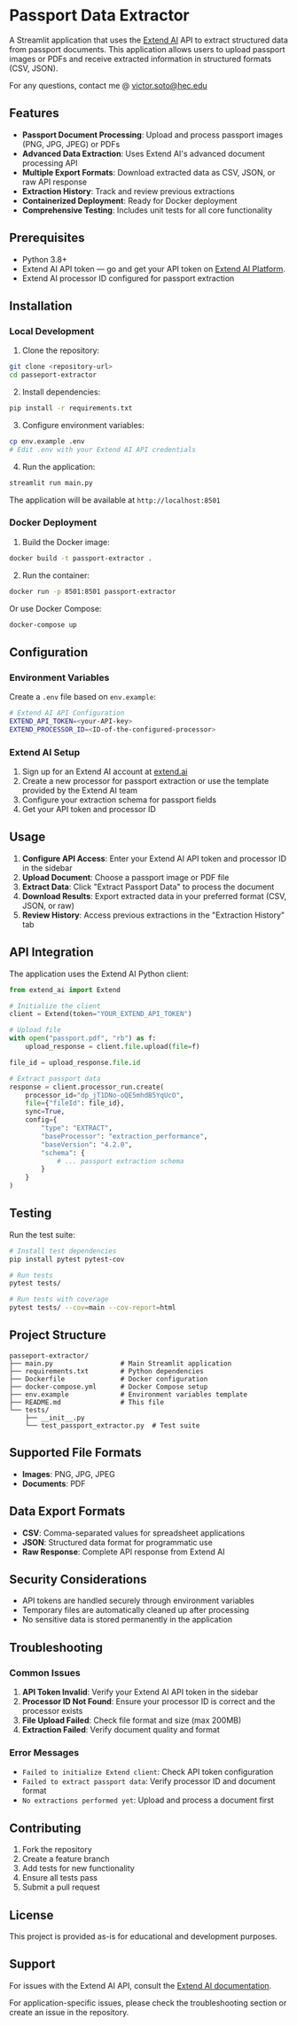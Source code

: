 # Passport Data Extractor

A Streamlit application that uses the [Extend AI](https://extend.ai) API to extract structured data from passport documents. This application allows users to upload passport images or PDFs and receive extracted information in structured formats (CSV, JSON).

For any questions, contact me @ victor.soto@hec.edu

## Features

- **Passport Document Processing**: Upload and process passport images (PNG, JPG, JPEG) or PDFs
- **Advanced Data Extraction**: Uses Extend AI's advanced document processing API
- **Multiple Export Formats**: Download extracted data as CSV, JSON, or raw API response
- **Extraction History**: Track and review previous extractions
- **Containerized Deployment**: Ready for Docker deployment
- **Comprehensive Testing**: Includes unit tests for all core functionality

## Prerequisites

- Python 3.8+
- Extend AI API token — go and get your API token on [Extend AI Platform](https://extend.ai).
- Extend AI processor ID configured for passport extraction

## Installation

### Local Development

1. Clone the repository:
```bash
git clone <repository-url>
cd passeport-extractor
```

2. Install dependencies:
```bash
pip install -r requirements.txt
```

3. Configure environment variables:
```bash
cp env.example .env
# Edit .env with your Extend AI API credentials
```

4. Run the application:
```bash
streamlit run main.py
```

The application will be available at `http://localhost:8501`

### Docker Deployment

1. Build the Docker image:
```bash
docker build -t passport-extractor .
```

2. Run the container:
```bash
docker run -p 8501:8501 passport-extractor
```

Or use Docker Compose:
```bash
docker-compose up
```

## Configuration

### Environment Variables

Create a `.env` file based on `env.example`:

```bash
# Extend AI API Configuration
EXTEND_API_TOKEN=<your-API-key>
EXTEND_PROCESSOR_ID=<ID-of-the-configured-processor>
```

### Extend AI Setup

1. Sign up for an Extend AI account at [extend.ai](https://extend.ai)
2. Create a new processor for passport extraction or use the template provided by the Extend AI team
3. Configure your extraction schema for passport fields
4. Get your API token and processor ID

## Usage

1. **Configure API Access**: Enter your Extend AI API token and processor ID in the sidebar
2. **Upload Document**: Choose a passport image or PDF file
3. **Extract Data**: Click "Extract Passport Data" to process the document
4. **Download Results**: Export extracted data in your preferred format (CSV, JSON, or raw)
5. **Review History**: Access previous extractions in the "Extraction History" tab

## API Integration

The application uses the Extend AI Python client:

```python
from extend_ai import Extend

# Initialize the client
client = Extend(token="YOUR_EXTEND_API_TOKEN")

# Upload file
with open("passport.pdf", "rb") as f:
    upload_response = client.file.upload(file=f)

file_id = upload_response.file.id

# Extract passport data
response = client.processor_run.create(
    processor_id="dp_jT1DNo-oQE5mhdB5YqUcO",
    file={"fileId": file_id},
    sync=True,
    config={
        "type": "EXTRACT",
        "baseProcessor": "extraction_performance",
        "baseVersion": "4.2.0",
        "schema": {
            # ... passport extraction schema
        }
    }
)
```

## Testing

Run the test suite:

```bash
# Install test dependencies
pip install pytest pytest-cov

# Run tests
pytest tests/

# Run tests with coverage
pytest tests/ --cov=main --cov-report=html
```

## Project Structure

```
passeport-extractor/
├── main.py                 # Main Streamlit application
├── requirements.txt        # Python dependencies
├── Dockerfile              # Docker configuration
├── docker-compose.yml      # Docker Compose setup
├── env.example             # Environment variables template
├── README.md               # This file
└── tests/
    ├── __init__.py
    └── test_passport_extractor.py  # Test suite
```

## Supported File Formats

- **Images**: PNG, JPG, JPEG
- **Documents**: PDF

## Data Export Formats

- **CSV**: Comma-separated values for spreadsheet applications
- **JSON**: Structured data format for programmatic use
- **Raw Response**: Complete API response from Extend AI

## Security Considerations

- API tokens are handled securely through environment variables
- Temporary files are automatically cleaned up after processing
- No sensitive data is stored permanently in the application

## Troubleshooting

### Common Issues

1. **API Token Invalid**: Verify your Extend AI API token in the sidebar
2. **Processor ID Not Found**: Ensure your processor ID is correct and the processor exists
3. **File Upload Failed**: Check file format and size (max 200MB)
4. **Extraction Failed**: Verify document quality and format

### Error Messages

- `Failed to initialize Extend client`: Check API token configuration
- `Failed to extract passport data`: Verify processor ID and document format
- `No extractions performed yet`: Upload and process a document first

## Contributing

1. Fork the repository
2. Create a feature branch
3. Add tests for new functionality
4. Ensure all tests pass
5. Submit a pull request

## License

This project is provided as-is for educational and development purposes.

## Support

For issues with the Extend AI API, consult the [Extend AI documentation](https://extend.ai/docs).

For application-specific issues, please check the troubleshooting section or create an issue in the repository.
